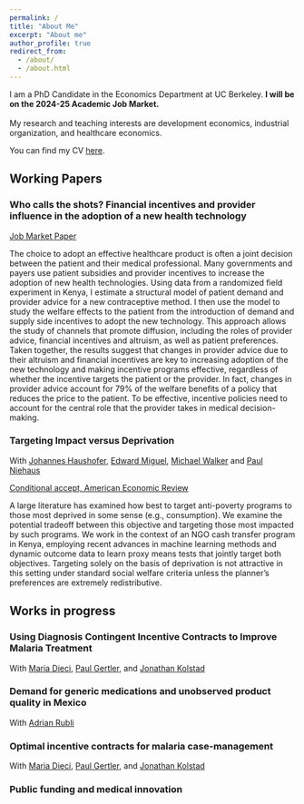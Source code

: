```yaml
---
permalink: /
title: "About Me"
excerpt: "About me"
author_profile: true
redirect_from: 
  - /about/
  - /about.html
---
```


I am a PhD Candidate in the Economics Department at UC Berkeley. **I will be on the 2024-25 Academic Job Market.** 
<br clear="right"/>
<br> My research and teaching interests are development economics, industrial organization, and healthcare economics. 

You can find my CV [here](https://www.carlosparamo.org/files/CV_Carlos_Paramo_2024_11_06.pdf).

## Working Papers 

### Who calls the shots? Financial incentives and provider influence in the adoption of a new health technology
[Job Market Paper](https://www.dropbox.com/scl/fo/jcqkmiv257wh6r3xjai8g/AHjbglr6ZG9fpeTdnvhhYwI?rlkey=qo6ptijlxi13mqaj003hihcb7&st=5ywzzvwc&dl=0)

The choice to adopt an effective healthcare product is often a joint decision between the patient and their medical professional. Many governments and payers use patient subsidies and provider incentives to increase the adoption of new health technologies. Using data from a randomized field experiment in Kenya, I estimate a structural model of patient demand and provider advice for a new contraceptive method. I then use the model to study the welfare effects to the patient from the introduction of demand and supply side incentives to adopt the new technology. This approach allows the study of channels that promote diffusion, including the roles of provider advice, financial incentives and altruism, as well as patient preferences. Taken together, the results suggest that changes in provider advice due to their altruism and financial incentives are key to increasing adoption of the new technology and making incentive programs effective, regardless of whether the incentive targets the patient or the provider. In fact, changes in provider advice account for 79% of the welfare benefits of a policy that reduces the price to the patient. To be effective, incentive policies need to account for the central role that the provider takes in medical decision-making.

### Targeting Impact versus Deprivation
With [Johannes Haushofer](https://haushofer.ne.su.se/), [Edward Miguel](https://econ.berkeley.edu/profile/edward-miguel), [Michael Walker](https://www.michaelwwalker.me/) and [Paul Niehaus](https://econweb.ucsd.edu/~pniehaus/)  

[Conditional accept, American Economic Review](https://econweb.ucsd.edu/~pniehaus/papers/targeting_impact_deprivation.pdf)

A large literature has examined how best to target anti-poverty programs to those most deprived in some sense (e.g., consumption). We examine the potential tradeoff between this objective and targeting those most impacted by such programs. We work in the context of an NGO cash transfer program in Kenya, employing recent advances in machine learning methods and dynamic outcome data to learn proxy means tests that jointly target both objectives. Targeting solely on the basis of deprivation is not attractive in this setting under standard social welfare criteria unless the planner’s preferences are extremely redistributive.

## Works in progress

### Using Diagnosis Contingent Incentive Contracts to Improve Malaria Treatment
With [Maria Dieci](https://mariadieci.com/), [Paul Gertler](https://www.paulgertler.com/), and [Jonathan Kolstad](https://www.jkolstad.org/)

### Demand for generic medications and unobserved product quality in Mexico
With [Adrian Rubli](https://www.adrianrubli.com/)

### Optimal incentive contracts for malaria case-management
With [Maria Dieci](https://mariadieci.com/), [Paul Gertler](https://www.paulgertler.com/), and [Jonathan Kolstad](https://www.jkolstad.org/)

### Public funding and medical innovation

<!-- ## Other projects

### Increasing access to contraceptive choice through targeted incentives
With [Maria Dieci](https://mariadieci.com/) and [Paul Gertler](https://www.paulgertler.com/)  

We investigate how targeted subsidies for long-acting injectable contraception and provider incentives impact initial uptake, sustained adoption, pricing and stocking decisions for contraceptive products in local markets, sales, and user health outcomes. Following prior work on the effectiveness of subsidies to promote the adoption of new technologies and experience goods, we aim to test if subsidies lead to sustained adoption of injectable contraception as well as to study possible mechanisms for continued usage (or lack of) such as learning, price anchoring, and information effects. We propose a market-level cluster randomized controlled trial in 140 pharmacies in Kenya to answer these questions. Patient subsidies and pharmacist incentives will be cross-randomized and compared against the status quo to evaluate their effectiveness in promoting sustained adoption. 

AEA RCT Registry [9020](https://www.socialscienceregistry.org/trials/9020) -->
